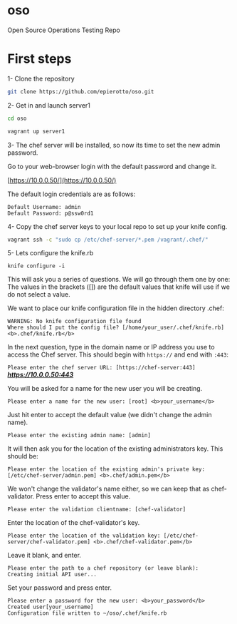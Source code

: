 oso
===

Open Source Operations Testing Repo


First steps
===========

1- Clone the repository
  ```bash
  git clone https://github.com/epierotto/oso.git
  ```
2- Get in and launch server1
  ```bash
  cd oso

  vagrant up server1
  ```
3- The chef server will be installed, so now its time to set the new admin password.

  Go to your web-browser login with the default password and change it.

  [https://10.0.0.50/](https://10.0.0.50/)

  The default login credentials are as follows:
  ```
  Default Username: admin
  Default Password: p@ssw0rd1
  ```

4- Copy the chef server keys to your local repo to set up your knife config.
  ```bash
  vagrant ssh -c "sudo cp /etc/chef-server/*.pem /vagrant/.chef/"
  ```
5- Lets configure the knife.rb
  ```
  knife configure -i
  ```
  This will ask you a series of questions. We will go through them one by one:
  The values in the brackets ([]) are the default values that knife will use if we do not select a value.  

  We want to place our knife configuration file in the hidden directory .chef:
  ```
  WARNING: No knife configuration file found
  Where should I put the config file? [/home/your_user/.chef/knife.rb] <b>.chef/knife.rb</b>
  ```
  In the next question, type in the domain name or IP address you use to access the Chef server. This should begin with `https://` and end with `:443`:

`Please enter the chef server URL: [https://chef-server:443]` **_https://10.0.0.50:443_**
  
  You will be asked for a name for the new user you will be creating.
  ```
  Please enter a name for the new user: [root] <b>your_username</b>
  ```

  Just hit enter to accept the default value (we didn't change the admin name).
  ```
  Please enter the existing admin name: [admin] 
  ```
  
  It will then ask you for the location of the existing administrators key. This should be:
  ``` 
  Please enter the location of the existing admin's private key: [/etc/chef-server/admin.pem] <b>.chef/admin.pem</b>
  ```

  We won't change the validator's name either, so we can keep that as chef-validator. Press enter to accept this value.  
  ```
  Please enter the validation clientname: [chef-validator] 
  ```

  Enter the location of the chef-validator's key.
  ```
  Please enter the location of the validation key: [/etc/chef-server/chef-validator.pem] <b>.chef/chef-validator.pem</b>
  ```

  Leave it blank, and enter.
  ```
  Please enter the path to a chef repository (or leave blank): 
  Creating initial API user...
  ```

  Set your password and press enter.
  ```
  Please enter a password for the new user: <b>your_password</b>
  Created user[your_username]
  Configuration file written to ~/oso/.chef/knife.rb
  ```
